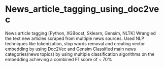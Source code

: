 # News_article_tagging_using_doc2vec
News article tagging    [Python, XGBoost, Sklearn, Gensim, NLTK]
    Wrangled the text new articles scraped from multiple news sources.
    Used NLP techniques like tokenization, stop words removal  and creating vector embedding by  using Doc2Vec and Gensim
    Classified main news categories(news topics) by using multiple classification algorithms on the embedding achieving a combined F1 score of ~ 70%
